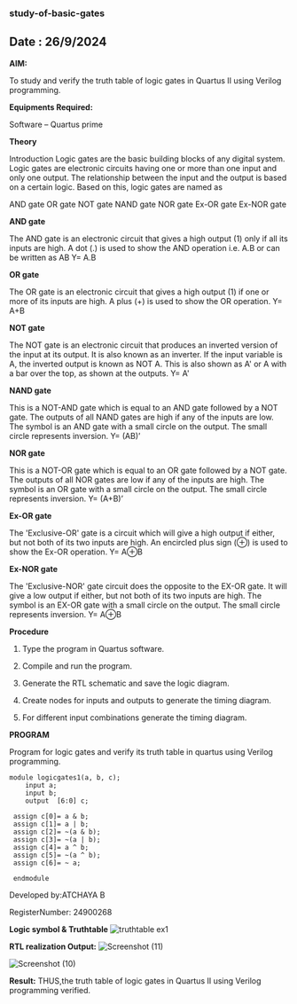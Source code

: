 ### study-of-basic-gates

## Date : 26/9/2024

**AIM:** 

To study and verify the truth table of logic gates in Quartus II using Verilog programming.

**Equipments Required:**

Software – Quartus prime 

**Theory**

Introduction Logic gates are the basic building blocks of any digital system. Logic gates are electronic circuits having one or more than one input and only one output. The relationship between the input and the output is based on a certain logic. Based on this, logic gates are named as

AND gate OR gate NOT gate NAND gate NOR gate Ex-OR gate Ex-NOR gate

**AND gate**

The AND gate is an electronic circuit that gives a high output (1) only if all its inputs are high. A dot (.) is used to show the AND operation i.e. A.B or can be written as AB
Y= A.B

**OR gate** 

The OR gate is an electronic circuit that gives a high output (1) if one or more of its inputs are high. A plus (+) is used to show the OR operation.
Y= A+B

**NOT gate**

The NOT gate is an electronic circuit that produces an inverted version of the input at its output. It is also known as an inverter. If the input variable is A, the inverted output is known as NOT A. This is also shown as A' or A with a bar over the top, as shown at the outputs.
Y= A'

**NAND gate**

This is a NOT-AND gate which is equal to an AND gate followed by a NOT gate. The outputs of all NAND gates are high if any of the inputs are low. The symbol is an AND gate with a small circle on the output. The small circle represents inversion.
Y= (AB)’

**NOR gate**

This is a NOT-OR gate which is equal to an OR gate followed by a NOT gate. The outputs of all NOR gates are low if any of the inputs are high. The symbol is an OR gate with a small circle on the output. The small circle represents inversion.
Y= (A+B)’

**Ex-OR gate**

The 'Exclusive-OR' gate is a circuit which will give a high output if either, but not both of its two inputs are high. An encircled plus sign (⊕) is used to show the Ex-OR operation.
Y= A⊕B

**Ex-NOR gate**

The 'Exclusive-NOR' gate circuit does the opposite to the EX-OR gate. It will give a low output if either, but not both of its two inputs are high. The symbol is an EX-OR gate with a small circle on the output. The small circle represents inversion.
Y= A⊕B

**Procedure** 

1.	Type the program in Quartus software.

2.	Compile and run the program.

3.	Generate the RTL schematic and save the logic diagram.

4.	Create nodes for inputs and outputs to generate the timing diagram.

5.	For different input combinations generate the timing diagram.


**PROGRAM**

Program for logic gates and verify its truth table in quartus using Verilog programming.

    module logicgates1(a, b, c); 
        input a; 
        input b; 
        output  [6:0] c; 
 
     assign c[0]= a & b; 
     assign c[1]= a | b; 
     assign c[2]= ~(a & b); 
     assign c[3]= ~(a | b); 
     assign c[4]= a ^ b; 
     assign c[5]= ~(a ^ b); 
     assign c[6]= ~ a; 
 
     endmodule
 

 Developed by:ATCHAYA B
 
 RegisterNumber: 24900268
 
**Logic symbol & Truthtable**
![truthtable ex1](https://github.com/user-attachments/assets/d3a32dd2-dd97-4de9-b19d-7d2b9342cb62)



**RTL realization Output:** 
![Screenshot (11)](https://github.com/user-attachments/assets/b966ea09-003c-474b-b5ed-b709f0dba92e)

![Screenshot (10)](https://github.com/user-attachments/assets/14091759-bbb0-4249-b2b2-4f48edae966d)





**Result:**
THUS,the truth table of logic gates in Quartus II using Verilog programming verified.


